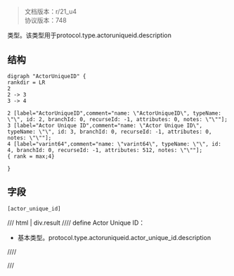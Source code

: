 # <!-- md:samp ActorUniqueID -->

> 文档版本：r/21_u4<br/>协议版本：748

<!-- md:samp ActorUniqueID -->类型。该类型用于protocol.type.actoruniqueid.description

## 结构

```viz
digraph "ActorUniqueID" {
rankdir = LR
2
2 -> 3
3 -> 4

2 [label="ActorUniqueID",comment="name: \"ActorUniqueID\", typeName: \"\", id: 2, branchId: 0, recurseId: -1, attributes: 0, notes: \"\""];
3 [label="Actor Unique ID",comment="name: \"Actor Unique ID\", typeName: \"\", id: 3, branchId: 0, recurseId: -1, attributes: 0, notes: \"\""];
4 [label="varint64",comment="name: \"varint64\", typeName: \"\", id: 4, branchId: 0, recurseId: -1, attributes: 512, notes: \"\""];
{ rank = max;4}

}

```

## 字段

```title='ActorUniqueID'
[actor_unique_id]
```

/// html | div.result
//// define
Actor Unique ID：<!-- md:samp varint64 -->

- 基本类型。protocol.type.actoruniqueid.actor_unique_id.description


////

///

